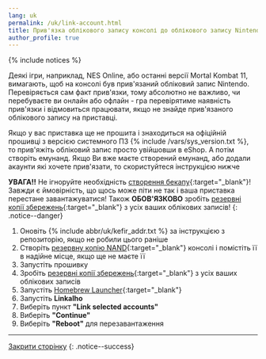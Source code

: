 ```yaml
---
lang: uk
permalink: /uk/link-account.html
title: Прив'язка облікового запису консолі до облікового запису Nintendo
author_profile: true
---
```


{% include notices %}	

Деякі ігри, наприклад, NES Online, або останні версії Mortal Kombat 11, вимагають, щоб на консолі був прив'язаний обліковий запис Nintendo. Перевіряється сам факт прив'язки, тому абсолютно не важливо, чи перебуваєте ви онлайн або офлайн - гра перевірятиме наявність прив'язки і відмовиться працювати, якщо не знайде прив'язаного облікового запису на приставці. 

Якщо у вас приставка ще не прошита і знаходиться на офіційній прошивці з версією системного ПЗ {% include /vars/sys_version.txt %}, то прив'яжіть обліковий запис просто увійшовши в eShop. А потім створіть емунанд. Якщо Ви вже маєте створений емунанд, або додали акаунти які хочете прив'язати, то скористуйтеся інструкцією нижче

**УВАГА!!** Не ігноруйте необхідність [створення бекапу](/uk/backup-nand){:target="_blank"}! Завжди є ймовірність, що щось може піти не так і ваша приставка перестане завантажуватися! Також **ОБОВ'ЯЗКОВО** зробіть [резервні копії збережень](/uk/backup-saves){:target="_blank"} з усіх ваших облікових записів!
{: .notice--danger}

1. Оновіть {% include abbr/uk/kefir_addr.txt %} за інструкцією з репозиторію, якщо не робили цього раніше
1. Створіть [резервну копію NAND](/uk/backup-nand){:target="_blank"} консолі і помістіть її в надійне місце, якщо ще не маєте її
1. Запустіть прошивку
1. Зробіть [резервні копії збережень](/uk/backup-saves){:target="_blank"} з усіх ваших облікових записів
1. Запустіть [Homebrew Launcher](/uk/hbl){:target="_blank"}
1. Запустіть **Linkalho**
1. Виберіть пункт **"Link selected accounts"**
1. Виберіть **"Continue"**
1. Виберіть **"Reboot"** для перезавантаження

___

[Закрити сторінку](javascript:window.close();)
{: .notice--success}